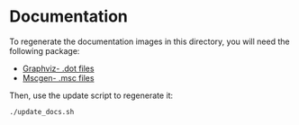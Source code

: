 # Documentation

To regenerate the documentation images in this directory, you will need the following package:

* [Graphviz- .dot files](http://www.graphviz.org/)
* [Mscgen- .msc files](http://www.mcternan.me.uk/mscgen/)

Then, use the update script to regenerate it:

    ./update_docs.sh

